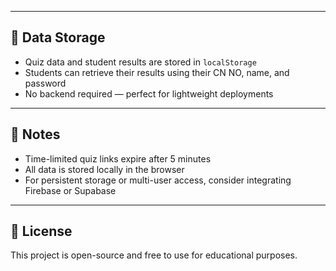 
---

## 🔐 Data Storage

- Quiz data and student results are stored in `localStorage`
- Students can retrieve their results using their CN NO, name, and password
- No backend required — perfect for lightweight deployments

---

## 📌 Notes

- Time-limited quiz links expire after 5 minutes
- All data is stored locally in the browser
- For persistent storage or multi-user access, consider integrating Firebase or Supabase

---

## 📄 License

This project is open-source and free to use for educational purposes.
